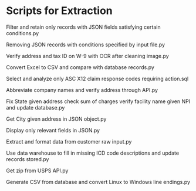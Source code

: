 # Scripts for Extraction
Filter and retain only records with JSON fields satisfying certain conditions.py

Removing JSON records with conditions specified by input file.py

Verify address and tax ID on W-9 with OCR after cleaning image.py

Convert Excel to CSV and compare with database records.py

Select and analyze only ASC X12 claim response codes requiring action.sql

Abbreviate company names and verify address through API.py

Fix State given address check sum of charges verify facility name given NPI and update database.py

Get City given address in JSON object.py

Display only relevant fields in JSON.py

Extract and format data from customer raw input.py

Use data warehouse to fill in missing ICD code descriptions and update records stored.py

Get zip from USPS API.py

Generate CSV from database and convert Linux to Windows line endings.py

